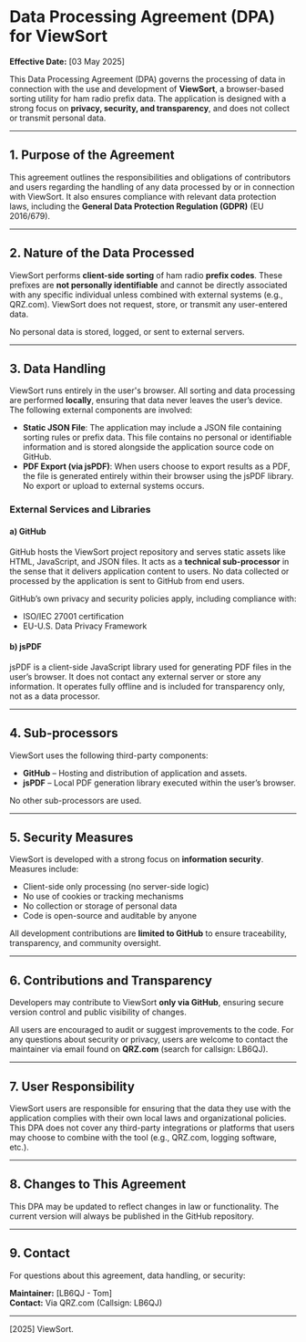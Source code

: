# Data Processing Agreement (DPA) for ViewSort

**Effective Date:** [03 May 2025]

This Data Processing Agreement (DPA) governs the processing of data in connection with the use and development of **ViewSort**, a browser-based sorting utility for ham radio prefix data. The application is designed with a strong focus on **privacy, security, and transparency**, and does not collect or transmit personal data.

---

## 1. Purpose of the Agreement

This agreement outlines the responsibilities and obligations of contributors and users regarding the handling of any data processed by or in connection with ViewSort. It also ensures compliance with relevant data protection laws, including the **General Data Protection Regulation (GDPR)** (EU 2016/679).

---

## 2. Nature of the Data Processed

ViewSort performs **client-side sorting** of ham radio **prefix codes**. These prefixes are **not personally identifiable** and cannot be directly associated with any specific individual unless combined with external systems (e.g., QRZ.com). ViewSort does not request, store, or transmit any user-entered data.

No personal data is stored, logged, or sent to external servers.

---

## 3. Data Handling

ViewSort runs entirely in the user's browser. All sorting and data processing are performed **locally**, ensuring that data never leaves the user’s device. The following external components are involved:

- **Static JSON File**: The application may include a JSON file containing sorting rules or prefix data. This file contains no personal or identifiable information and is stored alongside the application source code on GitHub.
- **PDF Export (via jsPDF)**: When users choose to export results as a PDF, the file is generated entirely within their browser using the jsPDF library. No export or upload to external systems occurs.

### External Services and Libraries

#### a) GitHub  
GitHub hosts the ViewSort project repository and serves static assets like HTML, JavaScript, and JSON files. It acts as a **technical sub-processor** in the sense that it delivers application content to users. No data collected or processed by the application is sent to GitHub from end users.

GitHub’s own privacy and security policies apply, including compliance with:
- ISO/IEC 27001 certification
- EU-U.S. Data Privacy Framework

#### b) jsPDF  
jsPDF is a client-side JavaScript library used for generating PDF files in the user’s browser. It does not contact any external server or store any information. It operates fully offline and is included for transparency only, not as a data processor.

---

## 4. Sub-processors

ViewSort uses the following third-party components:

- **GitHub** – Hosting and distribution of application and assets.
- **jsPDF** – Local PDF generation library executed within the user’s browser.

No other sub-processors are used.

---

## 5. Security Measures

ViewSort is developed with a strong focus on **information security**. Measures include:

- Client-side only processing (no server-side logic)
- No use of cookies or tracking mechanisms
- No collection or storage of personal data
- Code is open-source and auditable by anyone

All development contributions are **limited to GitHub** to ensure traceability, transparency, and community oversight.

---

## 6. Contributions and Transparency

Developers may contribute to ViewSort **only via GitHub**, ensuring secure version control and public visibility of changes.

All users are encouraged to audit or suggest improvements to the code. For any questions about security or privacy, users are welcome to contact the maintainer via email found on **QRZ.com** (search for callsign: LB6QJ).

---

## 7. User Responsibility

ViewSort users are responsible for ensuring that the data they use with the application complies with their own local laws and organizational policies. This DPA does not cover any third-party integrations or platforms that users may choose to combine with the tool (e.g., QRZ.com, logging software, etc.).

---

## 8. Changes to This Agreement

This DPA may be updated to reflect changes in law or functionality. The current version will always be published in the GitHub repository.

---

## 9. Contact

For questions about this agreement, data handling, or security:

**Maintainer:** [LB6QJ - Tom]  
**Contact:** Via QRZ.com (Callsign: LB6QJ)

---

[2025] ViewSort.
